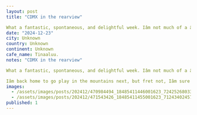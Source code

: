 ```yaml
---
layout: post
title: "CDMX in the rearview"

What a fantastic, spontaneous, and delightful week. Iâm not much of a âuniverseâ guy as you all no doubt know, but reflecting on it I cannot help but feel lucky/grateful f"
date: "2024-12-23"
city: Unknown
country: Unknown
continent: Unknown
cafe_name: Tinaaluu.
notes: "CDMX in the rearview"

What a fantastic, spontaneous, and delightful week. Iâm not much of a âuniverseâ guy as you all no doubt know, but reflecting on it I cannot help but feel lucky/grateful for my reconnecting and deepening friendship with @tinaaluu. And for our happenstance meeting of @j.bund, truly three kindred spirits - I may have added more than a few wrinkles to my face from laughing so hard this week.

Iâm back home to go play in the mountains next, but fret not, Iâm sure Iâll find more good coffee for you all to admire."
images: 
  - /assets/images/posts/202412/470984494_18485411446001623_7242526803361031373_n_18042798725186679.jpg
  - /assets/images/posts/202412/471543426_18485411455001623_712434024579499584_n_17952917720886169.jpg
published: 1
---
```


